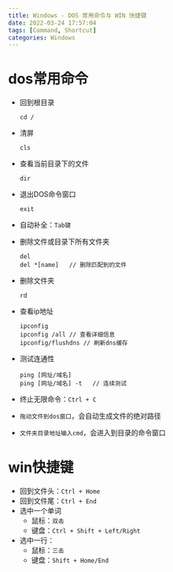 ```yaml
---
title: Windows - DOS 常用命令与 WIN 快捷键
date: 2022-03-24 17:57:04
tags: [Command, Shortcut]
categories: Windows
---
```


# dos常用命令

- 回到根目录

    ```
    cd /
    ```

- 清屏

    ```
    cls
    ```

- 查看当前目录下的文件

    ```
    dir
    ```

- 退出DOS命令窗口

    ```
    exit
    ```

- 自动补全：`Tab键`

- 删除文件或目录下所有文件夹

  ```
  del
  del *[name]	// 删除匹配到的文件
  ```

- 删除文件夹

  ```
  rd
  ```

- 查看ip地址

  ```
  ipconfig
  ipconfig /all	// 查看详细信息
  ipconfig/flushdns	// 刷新dns缓存
  ```

- 测试连通性

  ```
  ping [网址/域名]
  ping [网址/域名] -t	// 连续测试
  ```

- 终止无限命令：`Ctrl + C`

- `拖动文件到dos窗口`，会自动生成文件的绝对路径

- `文件夹目录地址输入cmd`，会进入到目录的命令窗口

# win快捷键

- 回到文件头：`Ctrl + Home`
- 回到文件尾：`Ctrl + End`
- 选中一个单词
  - 鼠标：`双击`
  - 键盘：`Ctrl + Shift + Left/Right`
- 选中一行：
  - 鼠标：`三击`
  - 键盘：`Shift + Home/End`
